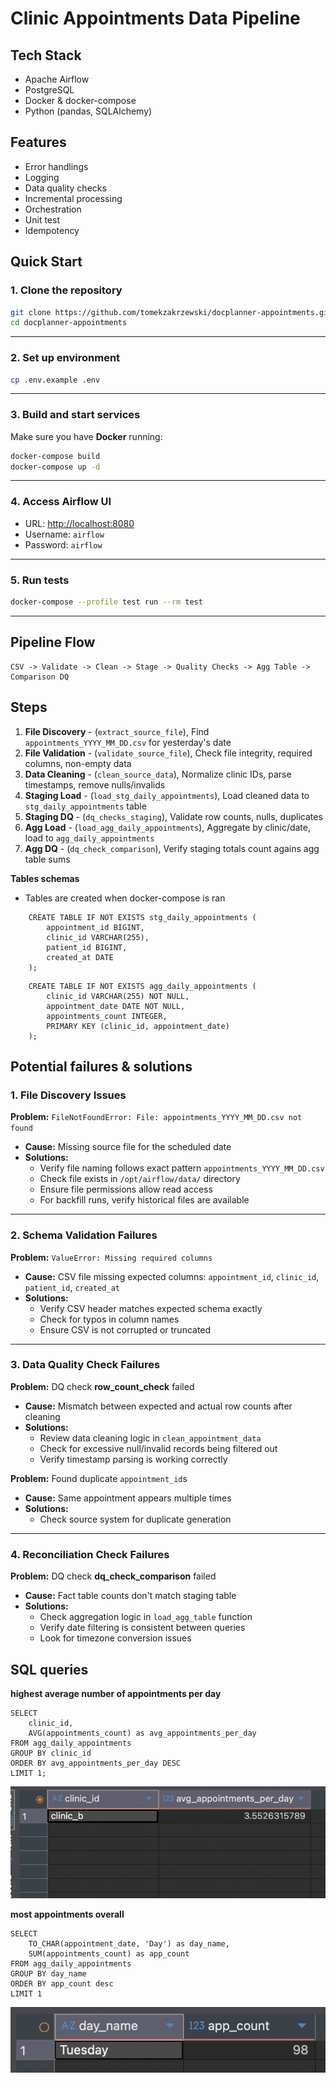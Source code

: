 # Clinic Appointments Data Pipeline

## Tech Stack
- Apache Airflow
- PostgreSQL
- Docker & docker-compose
- Python (pandas, SQLAlchemy)

## ️Features
- Error handlings
- Logging
- Data quality checks
- Incremental processing
- Orchestration
- Unit test
- Idempotency

## Quick Start
### 1. Clone the repository
```bash
git clone https://github.com/tomekzakrzewski/docplanner-appointments.git
cd docplanner-appointments
```

---

### 2. Set up environment
```bash
cp .env.example .env
```

---

### 3. Build and start services
Make sure you have **Docker** running:
```bash
docker-compose build
docker-compose up -d
```

---

### 4. Access Airflow UI
- URL: [http://localhost:8080](http://localhost:8080)  
- Username: `airflow`  
- Password: `airflow`  

---

### 5. Run tests
```bash
docker-compose --profile test run --rm test
```

---
## Pipeline Flow
```
CSV -> Validate -> Clean -> Stage -> Quality Checks -> Agg Table -> Comparison DQ
```

## Steps

1. **File Discovery** - (`extract_source_file`), Find `appointments_YYYY_MM_DD.csv` for yesterday's date
2. **File Validation** - (`validate_source_file`), Check file integrity, required columns, non-empty data
3. **Data Cleaning** - (`clean_source_data`), Normalize clinic IDs, parse timestamps, remove nulls/invalids
4. **Staging Load** - (`load_stg_daily_appointments`), Load cleaned data to `stg_daily_appointments` table
5. **Staging DQ** -  (`dq_checks_staging`), Validate row counts, nulls, duplicates
6. **Agg Load** - (`load_agg_daily_appointments`), Aggregate by clinic/date, load to `agg_daily_appointments`
7. **Agg DQ** - (`dq_check_comparison`), Verify staging totals count agains agg table sums

**Tables schemas**
- Tables are created when docker-compose is ran
```
    CREATE TABLE IF NOT EXISTS stg_daily_appointments (
        appointment_id BIGINT,
        clinic_id VARCHAR(255),
        patient_id BIGINT,
        created_at DATE
    );
```
```
    CREATE TABLE IF NOT EXISTS agg_daily_appointments (
        clinic_id VARCHAR(255) NOT NULL,
        appointment_date DATE NOT NULL,
        appointments_count INTEGER,
        PRIMARY KEY (clinic_id, appointment_date)
    );
```

## Potential failures & solutions

### 1. File Discovery Issues
**Problem:** `FileNotFoundError: File: appointments_YYYY_MM_DD.csv not found`  
- **Cause:** Missing source file for the scheduled date  
- **Solutions:**  
  - Verify file naming follows exact pattern `appointments_YYYY_MM_DD.csv`  
  - Check file exists in `/opt/airflow/data/` directory  
  - Ensure file permissions allow read access  
  - For backfill runs, verify historical files are available  

---

### 2. Schema Validation Failures
**Problem:** `ValueError: Missing required columns`  
- **Cause:** CSV file missing expected columns: `appointment_id`, `clinic_id`, `patient_id`, `created_at`  
- **Solutions:**  
  - Verify CSV header matches expected schema exactly  
  - Check for typos in column names  
  - Ensure CSV is not corrupted or truncated  

---

### 3. Data Quality Check Failures
**Problem:** DQ check **row_count_check** failed  
- **Cause:** Mismatch between expected and actual row counts after cleaning  
- **Solutions:**  
  - Review data cleaning logic in `clean_appointment_data`  
  - Check for excessive null/invalid records being filtered out  
  - Verify timestamp parsing is working correctly  

**Problem:** Found duplicate `appointment_id`s  
- **Cause:** Same appointment appears multiple times  
- **Solutions:**  
  - Check source system for duplicate generation  

---

### 4. Reconciliation Check Failures
**Problem:** DQ check **dq_check_comparison** failed  
- **Cause:** Fact table counts don't match staging table  
- **Solutions:**  
  - Check aggregation logic in `load_agg_table` function  
  - Verify date filtering is consistent between queries  
  - Look for timezone conversion issues  


## SQL queries
**highest average number of appointments per day**
```
SELECT 
    clinic_id,
    AVG(appointments_count) as avg_appointments_per_day
FROM agg_daily_appointments
GROUP BY clinic_id
ORDER BY avg_appointments_per_day DESC
LIMIT 1;
```
![query1](readme-utils/query-1.png)

**most appointments overall**
```
SELECT 
    TO_CHAR(appointment_date, 'Day') as day_name,
    SUM(appointments_count) as app_count
FROM agg_daily_appointments
GROUP BY day_name
ORDER BY app_count desc
LIMIT 1
```
![query2](readme-utils/query-2.png)
